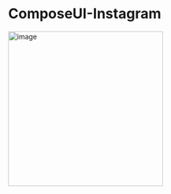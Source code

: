 # ComposeUI-Instagram

<img width="314" alt="image" src="https://github.com/karun02525/ComposeUI-Insta/assets/36824081/865b4380-a3cd-4e1a-b705-eb1eb216856e">


